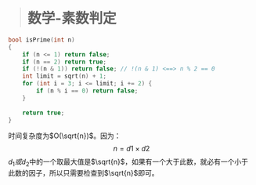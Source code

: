 > # 数学-素数判定

```c++
bool isPrime(int n)
{
    if (n <= 1) return false;
    if (n == 2) return true;
    if (!(n & 1)) return false; // !(n & 1) <==> n % 2 == 0
    int limit = sqrt(n) + 1;
    for (int i = 3; i <= limit; i += 2) {
        if (n % i == 0) return false;
    }
    
    return true;
}
```

时间复杂度为$O(\sqrt{n})$。因为：
$$
n = d1 \times d2 
$$
$d_1或d_2$中的一个取最大值是$\sqrt{n}$，如果有一个大于此数，就必有一个小于此数的因子，所以只需要检查到$\sqrt{n}$即可。

